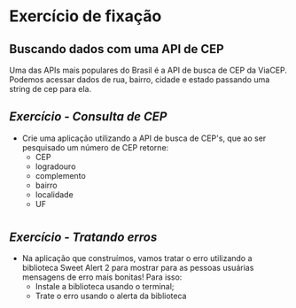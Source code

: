 # Exercício de fixação

## Buscando dados com uma API de CEP
Uma das APIs mais populares do Brasil é a API de busca de CEP da ViaCEP. Podemos acessar dados de rua, bairro, cidade e estado passando uma string de cep para ela.
<br>

## _Exercício - Consulta de CEP_  
- Crie uma aplicação utilizando a API de busca de CEP's, que ao ser pesquisado um número de CEP retorne:
  - CEP
  - logradouro
  - complemento
  - bairro
  - localidade
  - UF
 # 
## _Exercício - Tratando erros_
- Na aplicação que construímos, vamos tratar o erro utilizando a biblioteca Sweet Alert 2 para mostrar para as pessoas usuárias mensagens de erro mais bonitas! Para isso:
  - Instale a biblioteca usando o terminal;
  - Trate o erro usando o alerta da biblioteca
 
